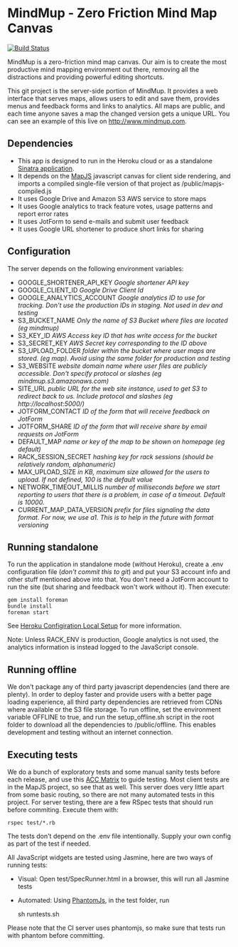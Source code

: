 MindMup - Zero Friction Mind Map Canvas
=======================================

[![Build Status](https://api.travis-ci.org/mindmup/mindmup.png)](http://travis-ci.org/mindmup/mindmup)

MindMup is a zero-friction mind map canvas. Our aim is to create the most productive mind mapping environment out there, removing
all the distractions and providing powerful editing shortcuts. 

This git project is the server-side portion of MindMup. It provides a web interface that serves maps, allows users to edit and save them,
provides menus and feedback forms and links to analytics. All maps are public, and each time anyone saves a map the changed version
gets a unique URL. You can see an example of this live on http://www.mindmup.com. 

Dependencies
-------------

- This app is designed to run in the Heroku cloud or as a standalone [Sinatra application](https://github.com/sinatra/sinatra/). 
- It depends on the [MapJS](http://github.com/mindmup/mapjs) javascript canvas for client side rendering, and imports a compiled
single-file version of that project as /public/mapjs-compiled.js
- It uses Google Drive and Amazon S3 AWS service to store maps
- It uses Google analytics to track feature votes, usage patterns and report error rates
- It uses JotForm to send e-mails and submit user feedback
- It uses Google URL shortener to produce short links for sharing
  
Configuration
-------------

The server depends on the following environment variables:
- GOOGLE_SHORTENER_API_KEY _Google shortener API key_
- GOOGLE_CLIENT_ID _Google Drive Client Id_
- GOOGLE_ANALYTICS_ACCOUNT _Google analytics ID to use for tracking. Don't use the production IDs in staging. Not used in dev and testing_
- S3_BUCKET_NAME _Only the name of S3 Bucket where files are located (eg mindmup)_
- S3_KEY_ID _AWS Access key ID that has write access for the bucket_
- S3_SECRET_KEY _AWS Secret key corresponding to the ID above_
- S3_UPLOAD_FOLDER _folder within the bucket where user maps are stored. (eg map). Avoid using the same folder for production and testing_
- S3_WEBSITE _website domain name where user files are publicly accessible. Don't specify protocol or slashes (eg mindmup.s3.amazonaws.com)_
- SITE_URL _public URL for the web site instance, used to get S3 to redirect back to us. Include protocol and slashes (eg http://localhost:5000/)_
- JOTFORM_CONTACT _ID of the form that will receive feedback on JotForm_
- JOTFORM_SHARE _ID of the form that will receive share by email requests on JotForm_
- DEFAULT_MAP _name or key of the map to be shown on homepage (eg default)_
- RACK_SESSION_SECRET _hashing key for rack sessions (should be relatively random, alphanumeric)_
- MAX_UPLOAD_SIZE _in KB, maximum size allowed for the users to upload. If not defined, 100 is the default value_
- NETWORK_TIMEOUT_MILLIS _number of milliseconds before we start reporting to users that there is a problem, in case of a timeout. Default is 10000._
- CURRENT_MAP_DATA_VERSION _prefix for files signaling the data format. For now, we use a1. This is to help in the future with format versioning_

Running standalone
------------------

To run the application in standalone mode (without Heroku), create a .env configuration file (_don't commit this to git_) and put your S3 account info
and other stuff mentioned above into that. You don't need a JotForm account to run the site (but sharing and feedback won't work without it). Then
execute:


    gem install foreman
    bundle install
    foreman start

See [Heroku Configiration Local Setup](https://devcenter.heroku.com/articles/config-vars#local-setup) for more information.

Note: Unless RACK_ENV is production, Google analytics is not used, the analytics information is instead logged to the JavaScript console.


Running offline
---------------

We don't package any of third party javascript dependencies (and there are plenty). In order to deploy faster and provide users with a better
page loading experience, all third party dependencies are retrieved from CDNs where available or the S3 file storage. To run offline, set the environment
variable OFFLINE to true, and run the setup_offline.sh script in the root folder to download all the dependencies to /public/offline. This enables
development and testing without an internet connection.

Executing tests
---------------

We do a bunch of exploratory tests and some manual sanity tests before each release, 
and use this [ACC Matrix](https://github.com/mindmup/mindmup/wiki/Attribute%2C-Component%2C-Capability-matrix) to guide testing. Most client tests
are in the MapJS project, so see that as well. This server does very little apart from some basic routing, so there are not many automated tests
in this project. For server testing, there are a few RSpec tests that should run before commiting. Execute them with: 

    rspec test/*.rb

The tests don't depend on the .env file intentionally. Supply your own config as part of the test if needed.

All JavaScript widgets are tested using Jasmine, here are two ways of running tests:

- Visual: Open test/SpecRunner.html in a browser, this will run all Jasmine tests

- Automated: Using [PhantomJs](phantomjs.org), in the test folder, run

    sh runtests.sh

Please note that the CI server uses phantomjs, so make sure that tests run with phantom before committing. 

